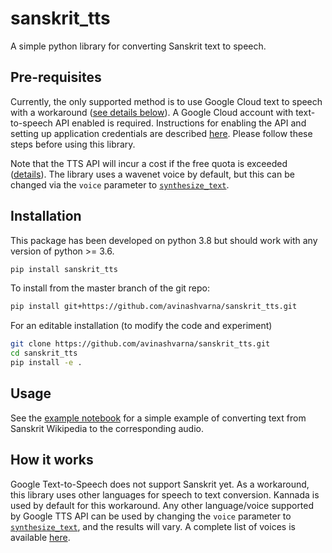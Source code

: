 # sanskrit_tts

A simple python library for converting Sanskrit text to speech.

## Pre-requisites
Currently, the only supported method is to use Google Cloud text to speech with a workaround ([see details below](#how-it-works)). A Google Cloud account with text-to-speech API enabled is required. Instructions for enabling the API and setting up application credentials are described [here](https://cloud.google.com/text-to-speech/docs/quickstart-client-libraries#client-libraries-install-python). Please follow these steps before using this library.

Note that the TTS API will incur a cost if the free quota is exceeded ([details](https://cloud.google.com/text-to-speech/pricing)). The library uses a wavenet voice by default, but this can be changed via the `voice` parameter to [`synthesize_text`](https://github.com/avinashvarna/sanskrit_tts/blob/main/sanskrit_tts/gcloud_tts.py#L56).

## Installation
This package has been developed on python 3.8 but should work with any version of python >= 3.6.
```bash
pip install sanskrit_tts
```
To install from the master branch of the git repo:
```bash
pip install git+https://github.com/avinashvarna/sanskrit_tts.git
```
For an editable installation (to modify the code and experiment)
```bash
git clone https://github.com/avinashvarna/sanskrit_tts.git
cd sanskrit_tts
pip install -e .
```

## Usage
See the [example notebook](https://github.com/avinashvarna/sanskrit_tts/blob/main/examples/simple_example.ipynb) for a simple example of converting text from Sanskrit Wikipedia to the corresponding audio.

## How it works
Google Text-to-Speech does not support Sanskrit yet. As a workaround, this library uses other languages for speech to text conversion. Kannada is used by default for this workaround. Any other language/voice supported by Google TTS API can be used by changing the `voice` parameter to [`synthesize_text`](https://github.com/avinashvarna/sanskrit_tts/blob/main/sanskrit_tts/gcloud_tts.py#L56), and the results will vary. A complete list of voices is available [here](https://cloud.google.com/text-to-speech/docs/voices).
